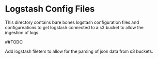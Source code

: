# Logstash Config Files

This directory contains bare bones logstash configuration files and configureations to get logstash connected to a s3 bucket to allow the ingestion of logs

##TODO

Add logstash fileters to allow for the parsing of json data from s3 buckets.
